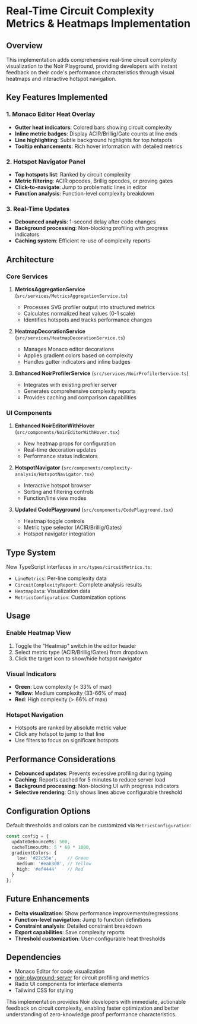 # Real-Time Circuit Complexity Metrics & Heatmaps Implementation

## Overview

This implementation adds comprehensive real-time circuit complexity visualization to the Noir Playground, providing developers with instant feedback on their code's performance characteristics through visual heatmaps and interactive hotspot navigation.

## Key Features Implemented

### 1. Monaco Editor Heat Overlay
- **Gutter heat indicators**: Colored bars showing circuit complexity
- **Inline metric badges**: Display ACIR/Brillig/Gate counts at line ends
- **Line highlighting**: Subtle background highlights for top hotspots
- **Tooltip enhancements**: Rich hover information with detailed metrics

### 2. Hotspot Navigator Panel
- **Top hotspots list**: Ranked by circuit complexity
- **Metric filtering**: ACIR opcodes, Brillig opcodes, or proving gates
- **Click-to-navigate**: Jump to problematic lines in editor
- **Function analysis**: Function-level complexity breakdown

### 3. Real-Time Updates
- **Debounced analysis**: 1-second delay after code changes
- **Background processing**: Non-blocking profiling with progress indicators
- **Caching system**: Efficient re-use of complexity reports

## Architecture

### Core Services

1. **MetricsAggregationService** (`src/services/MetricsAggregationService.ts`)
   - Processes SVG profiler output into structured metrics
   - Calculates normalized heat values (0-1 scale)
   - Identifies hotspots and tracks performance changes

2. **HeatmapDecorationService** (`src/services/HeatmapDecorationService.ts`)
   - Manages Monaco editor decorations
   - Applies gradient colors based on complexity
   - Handles gutter indicators and inline badges

3. **Enhanced NoirProfilerService** (`src/services/NoirProfilerService.ts`)
   - Integrates with existing profiler server
   - Generates comprehensive complexity reports
   - Provides caching and comparison capabilities

### UI Components

1. **Enhanced NoirEditorWithHover** (`src/components/NoirEditorWithHover.tsx`)
   - New heatmap props for configuration
   - Real-time decoration updates
   - Performance status indicators

2. **HotspotNavigator** (`src/components/complexity-analysis/HotspotNavigator.tsx`)
   - Interactive hotspot browser
   - Sorting and filtering controls
   - Function/line view modes

3. **Updated CodePlayground** (`src/components/CodePlayground.tsx`)
   - Heatmap toggle controls
   - Metric type selector (ACIR/Brillig/Gates)
   - Hotspot navigator integration

## Type System

New TypeScript interfaces in `src/types/circuitMetrics.ts`:
- `LineMetrics`: Per-line complexity data
- `CircuitComplexityReport`: Complete analysis results
- `HeatmapData`: Visualization data
- `MetricsConfiguration`: Customization options

## Usage

### Enable Heatmap View
1. Toggle the "Heatmap" switch in the editor header
2. Select metric type (ACIR/Brillig/Gates) from dropdown
3. Click the target icon to show/hide hotspot navigator

### Visual Indicators
- **Green**: Low complexity (< 33% of max)
- **Yellow**: Medium complexity (33-66% of max)  
- **Red**: High complexity (> 66% of max)

### Hotspot Navigation
- Hotspots are ranked by absolute metric value
- Click any hotspot to jump to that line
- Use filters to focus on significant hotspots

## Performance Considerations

- **Debounced updates**: Prevents excessive profiling during typing
- **Caching**: Reports cached for 5 minutes to reduce server load
- **Background processing**: Non-blocking UI with progress indicators
- **Selective rendering**: Only shows lines above configurable threshold

## Configuration Options

Default thresholds and colors can be customized via `MetricsConfiguration`:

```typescript
const config = {
  updateDebounceMs: 500,
  cacheTimeoutMs: 5 * 60 * 1000,
  gradientColors: {
    low: '#22c55e',    // Green
    medium: '#eab308', // Yellow  
    high: '#ef4444'    // Red
  }
};
```

## Future Enhancements

- **Delta visualization**: Show performance improvements/regressions
- **Function-level navigation**: Jump to function definitions
- **Constraint analysis**: Detailed constraint breakdown
- **Export capabilities**: Save complexity reports
- **Threshold customization**: User-configurable heat thresholds

## Dependencies

- Monaco Editor for code visualization
- [noir-playground-server](https://github.com/0xandee/noir-playground-server) for circuit profiling and metrics
- Radix UI components for interface elements
- Tailwind CSS for styling

This implementation provides Noir developers with immediate, actionable feedback on circuit complexity, enabling faster optimization and better understanding of zero-knowledge proof performance characteristics.